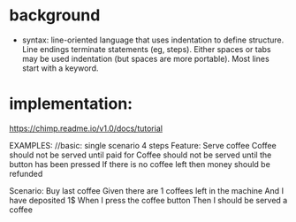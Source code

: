 # background
  - syntax: line-oriented language that uses indentation to define structure. Line endings terminate statements (eg, steps). Either spaces or tabs may be used indentation (but spaces are more portable). Most lines start with a keyword.

# implementation:
  https://chimp.readme.io/v1.0/docs/tutorial
  
EXAMPLES:
  //basic: single scenario 4 steps
  Feature: Serve coffee
    Coffee should not be served until paid for
    Coffee should not be served until the button has been pressed
    If there is no coffee left then money should be refunded

  Scenario: Buy last coffee
    Given there are 1 coffees left in the machine
    And I have deposited 1$
    When I press the coffee button
    Then I should be served a coffee

